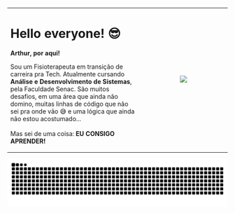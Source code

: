 <table border= 0>
  <tr>
    <td width="60%" valign="top">
      <h1>Hello everyone! 😎</h1>
      <p><b>Arthur, por aqui!</b></p>
      <p>
        Sou um Fisioterapeuta em transição de carreira pra Tech. Atualmente cursando 
        <b>Análise e Desenvolvimento de Sistemas</b>, pela Faculdade Senac.  
        São muitos desafios, em uma área que ainda não domino, muitas linhas de código 
        que não sei pra onde vão 😅 e uma lógica que ainda não estou acostumado...  
        <br><br>
        Mas sei de uma coisa: <b>EU CONSIGO APRENDER!</b>
      </p>
    </td>
    <td width="40%" align="center">
      <img src="https://github.com/user-attachments/assets/eae12c14-238f-46e1-8d7e-5739245b2b8a" width="100%" style="max-width:400 px;" />
    </td>
  </tr>
</table>


![snake gif](https://github.com/o-arthuralima/o-arthuralima/blob/output/github-contribution-grid-snake.svg)
<!--
**o-arthuralima/o-arthuralima** is a ✨ _special_ ✨ repository because its `README.md` (this file) appears on your GitHub profile.

Here are some ideas to get you started:

- 🔭 I’m currently working on ...
- 🌱 I’m currently learning ...
- 👯 I’m looking to collaborate on ...
- 🤔 I’m looking for help with ...
- 💬 Ask me about ...
- 📫 How to reach me: ...
- 😄 Pronouns: ...
- ⚡ Fun fact: ...
-->
